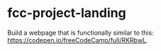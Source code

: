 # fcc-project-landing
 Build a webpage that is functionally similar to this: https://codepen.io/freeCodeCamp/full/RKRbwL.
